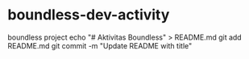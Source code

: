 # boundless-dev-activity
boundless project
echo "# Aktivitas Boundless" > README.md
git add README.md
git commit -m "Update README with title"
